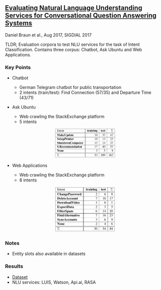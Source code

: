 ## [Evaluating Natural Language Understanding Services for Conversational Question Answering Systems](https://www.aclweb.org/anthology/W17-5522)
Daniel Braun et al., Aug 2017, SIGDIAL 2017

TLDR; Evaluation corpora to test NLU services for the task of Intent Classification. Contains three corpus: Chatbot, Ask Ubuntu and Web Applications.

### Key Points
* Chatbot
  * German Telegram chatbot for public transportation
  * 2 intents (train/test): Find Connection (57/35) and Departure Time (43/71)

* Ask Ubuntu
  * Web crawling the StackExchange platform
  * 5 intents

  <p align="center">
  <img src="./imgs/nlu_evaluation_corpora_askubuntu.png" width="200" alt="Ask Ubuntu">
  </p>

* Web Applications
  * Web crawling the StackExchange platform
  * 8 intents

  <p align="center">
  <img src="./imgs/nlu_evaluation_corpora_webapps.png" width="200" alt="Web Applications">
  </p>

### Notes
* Entity slots also available in datasets
         
### Results
* [Dataset](https://github.com/sebischair/NLU-Evaluation-Corpora)
* NLU services: LUIS, Watson, Api.ai, RASA
